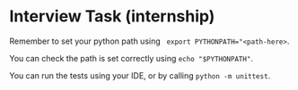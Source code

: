 # Interview Task (internship)

Remember to set your python path using
` export PYTHONPATH="<path-here>`.

You can check the path is set correctly using
` echo "$PYTHONPATH" `.

You can run the tests using your IDE, or by calling
`python -m unittest`.